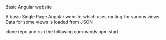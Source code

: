 Basic Angular website 

A basic Single Page Angular website which uses routing for various views.
Data for some views is loaded from JSON

clone repo and run the following commands
npm start
